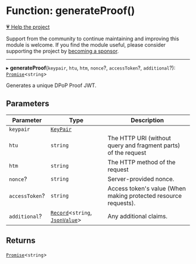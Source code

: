 # Function: generateProof()

[💗 Help the project](https://github.com/sponsors/panva)

Support from the community to continue maintaining and improving this module is welcome. If you find the module useful, please consider supporting the project by [becoming a sponsor](https://github.com/sponsors/panva).

***

▸ **generateProof**(`keypair`, `htu`, `htm`, `nonce`?, `accessToken`?, `additional`?): [`Promise`](https://developer.mozilla.org/docs/Web/JavaScript/Reference/Global_Objects/Promise)\<`string`\>

Generates a unique DPoP Proof JWT.

## Parameters

| Parameter | Type | Description |
| ------ | ------ | ------ |
| `keypair` | [`KeyPair`](../interfaces/KeyPair.md) |  |
| `htu` | `string` | The HTTP URI (without query and fragment parts) of the request |
| `htm` | `string` | The HTTP method of the request |
| `nonce`? | `string` | Server-provided nonce. |
| `accessToken`? | `string` | Access token's value (When making protected resource requests). |
| `additional`? | [`Record`](https://www.typescriptlang.org/docs/handbook/utility-types.html#recordkeys-type)\<`string`, [`JsonValue`](../type-aliases/JsonValue.md)\> | Any additional claims. |

## Returns

[`Promise`](https://developer.mozilla.org/docs/Web/JavaScript/Reference/Global_Objects/Promise)\<`string`\>
